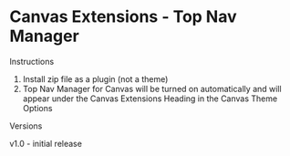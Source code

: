 Canvas Extensions - Top Nav Manager
===================================

Instructions

1. Install zip file as a plugin (not a theme)
2. Top Nav Manager for Canvas will be turned on automatically and will appear under the Canvas Extensions Heading in the Canvas Theme Options

Versions

v1.0 - initial release
